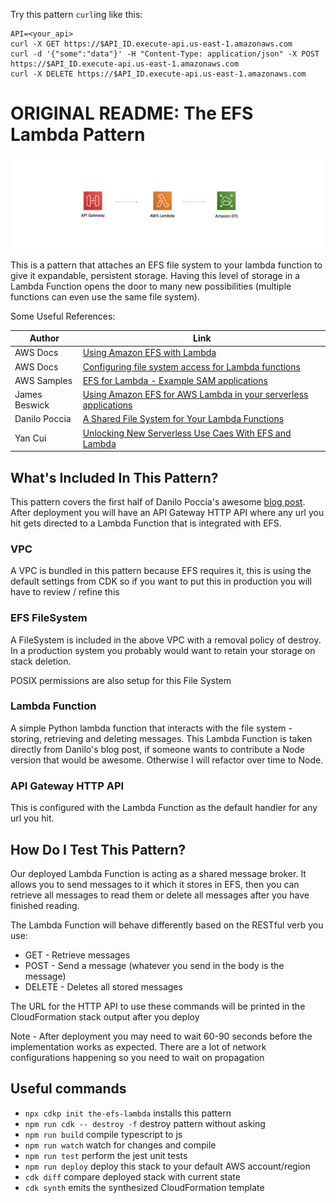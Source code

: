 Try this pattern `curl`ing like this:
```shell
API=<your_api>
curl -X GET https://$API_ID.execute-api.us-east-1.amazonaws.com
curl -d '{"some":"data"}' -H "Content-Type: application/json" -X POST https://$API_ID.execute-api.us-east-1.amazonaws.com
curl -X DELETE https://$API_ID.execute-api.us-east-1.amazonaws.com
```

# ORIGINAL README: The EFS Lambda Pattern

![efs lambda overview](img/overview.png)

This is a pattern that attaches an EFS file system to your lambda function to give it expandable, persistent storage. Having this level of storage in a Lambda Function opens the door to many new possibilities (multiple functions can even use the same file system).

Some Useful References:

| Author        | Link           |
| ------------- | ------------- |
| AWS Docs | [Using Amazon EFS with Lambda](https://docs.aws.amazon.com/lambda/latest/dg/services-efs.html) |
| AWS Docs | [Configuring file system access for Lambda functions](https://docs.aws.amazon.com/lambda/latest/dg/configuration-filesystem.html) |
| AWS Samples | [EFS for Lambda - Example SAM applications](https://github.com/aws-samples/aws-lambda-efs-samples) |
| James Beswick | [Using Amazon EFS for AWS Lambda in your serverless applications](https://aws.amazon.com/blogs/compute/using-amazon-efs-for-aws-lambda-in-your-serverless-applications/) |
| Danilo Poccia | [A Shared File System for Your Lambda Functions](https://aws.amazon.com/blogs/aws/new-a-shared-file-system-for-your-lambda-functions/) |
| Yan Cui | [Unlocking New Serverless Use Caes With EFS and Lambda](https://lumigo.io/blog/unlocking-more-serverless-use-cases-with-efs-and-lambda/) |


## What's Included In This Pattern?
This pattern covers the first half of Danilo Poccia's awesome [blog post](https://aws.amazon.com/blogs/aws/new-a-shared-file-system-for-your-lambda-functions/). After deployment you will have an API Gateway HTTP API where any url you hit gets directed to a Lambda Function that is integrated with EFS.

### VPC
A VPC is bundled in this pattern because EFS requires it, this is using the default settings from CDK so if you want to put this in production you will have to review / refine this

### EFS FileSystem
A FileSystem is included in the above VPC with a removal policy of destroy. In a production system you probably would want to retain your storage on stack deletion.

POSIX permissions are also setup for this File System

### Lambda Function
A simple Python lambda function that interacts with the file system - storing, retrieving and deleting messages. This Lambda Function is taken directly from Danilo's blog post, if someone wants to contribute a Node version that would be awesome. Otherwise I will refactor over time to Node.

### API Gateway HTTP API
This is configured with the Lambda Function as the default handler for any url you hit.

## How Do I Test This Pattern?

Our deployed Lambda Function is acting as a shared message broker. It allows you to send messages to it which it stores in EFS, then you can retrieve all messages to read them or delete all messages after you have finished reading.

The Lambda Function will behave differently based on the RESTful verb you use:

- GET - Retrieve messages
- POST - Send a message (whatever you send in the body is the message)
- DELETE - Deletes all stored messages

The URL for the HTTP API to use these commands will be printed in the CloudFormation stack output after you deploy

Note - After deployment you may need to wait 60-90 seconds before the implementation works as expected. There are a lot of network configurations happening so you need to wait on propagation

## Useful commands

 * `npx cdkp init the-efs-lambda` installs this pattern
 * `npm run cdk -- destroy -f` destroy pattern without asking
 * `npm run build`   compile typescript to js
 * `npm run watch`   watch for changes and compile
 * `npm run test`    perform the jest unit tests
 * `npm run deploy`      deploy this stack to your default AWS account/region
 * `cdk diff`        compare deployed stack with current state
 * `cdk synth`       emits the synthesized CloudFormation template
